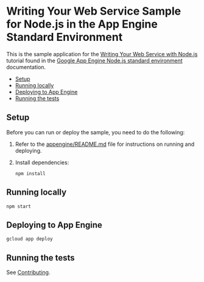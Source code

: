 # Writing Your Web Service Sample for Node.js in the App Engine Standard Environment

This is the sample application for the
[Writing Your Web Service with Node.js][tutorial]
tutorial found in the [Google App Engine Node.js standard environment][appengine]
documentation.

* [Setup](#setup)
* [Running locally](#running-locally)
* [Deploying to App Engine](#deploying-to-app-engine)
* [Running the tests](#running-the-tests)

## Setup

Before you can run or deploy the sample, you need to do the following:

1.  Refer to the [appengine/README.md][readme] file for instructions on
    running and deploying.
1.  Install dependencies:

        npm install

## Running locally

    npm start

## Deploying to App Engine

    gcloud app deploy

## Running the tests

See [Contributing][contributing].

[appengine]: https://cloud.google.com/appengine/docs/standard/nodejs
[tutorial]: https://cloud.google.com/appengine/docs/standard/nodejs/building-app/writing-web-service
[readme]: ../../README.md
[contributing]: https://github.com/GoogleCloudPlatform/nodejs-docs-samples/blob/master/CONTRIBUTING.md
